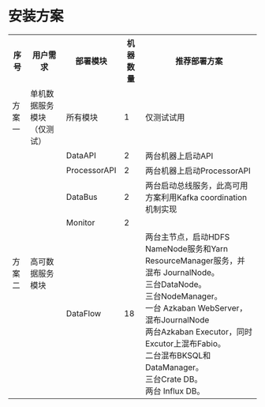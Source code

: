# 安装方案


<table>
    <tr>
        <th>序号</th>
        <th>用户需求</th>
        <th>部署模块</th>
        <th>机器数量</th>
        <th>推荐部署方案</th>
    </tr>
    <tr>
        <td>方案一</td>
        <td>单机数据服务模块（仅测试）</td>
        <td>所有模块</td>
        <td>1</td>
        <td>仅测试试用</td>
    </tr>
    <tr>
        <td rowspan="5">方案二</td>
        <td rowspan="5">高可数据服务模块</td>
        <td>DataAPI</td>
        <td>2</td>
        <td>两台机器上启动API</td>
    </tr>
    <tr>
        <td>ProcessorAPI</td>
        <td>2</td>
        <td>两台机器上启动ProcessorAPI</td>
    </tr>
    <tr>
        <td>DataBus</td>
        <td>2</td>
        <td>两台启动总线服务，此高可用方案利用Kafka coordination机制实现</td>
    </tr>
    <tr>
        <td>Monitor</td>
        <td>2</td>
        <td></td>
    </tr>
    <tr>
        <td>DataFlow</td>
        <td>18</td>
        <td>两台主节点，启动HDFS NameNode服务和Yarn ResourceManager服务，并混布 JournalNode。<br>三台DataNode。<br>三台NodeManager。<br>一台 Azkaban WebServer，混布JournalNode<br>两台Azkaban Executor，同时Excutor上混布Fabio。<br>二台混布BKSQL和DataManager。<br>三台Crate DB。<br>两台 Influx DB。<br></td>
    </tr>
</table>
